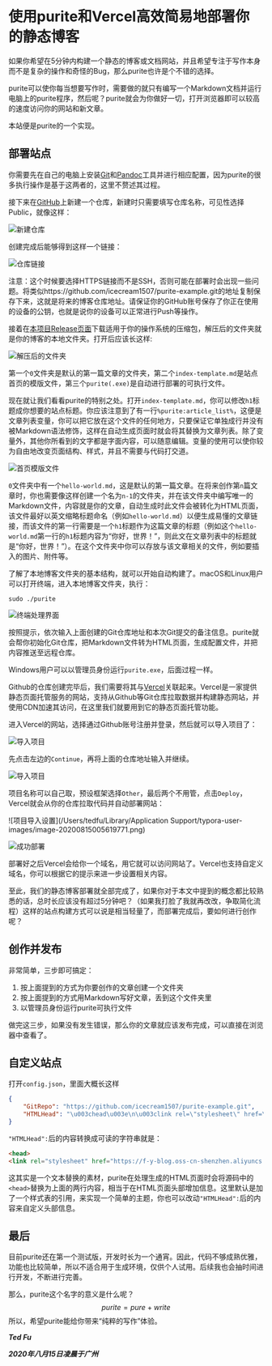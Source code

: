 # 使用purite和Vercel高效简易地部署你的静态博客

如果你希望在5分钟内构建一个静态的博客或文档网站，并且希望专注于写作本身而不是复杂的操作和奇怪的Bug，那么purite也许是个不错的选择。

purite可以使你每当想要写作时，需要做的就只有编写一个Markdown文档并运行电脑上的purite程序，然后呢？purite就会为你做好一切，打开浏览器即可以较高的速度访问你的网站和新文章。

本站便是purite的一个实现。

## 部署站点

你需要先在自己的电脑上安装[Git](https://git-scm.com/)和[Pandoc](https://pandoc.org/)工具并进行相应配置，因为purite的很多执行操作是基于这两者的，这里不赘述其过程。

接下来在[GitHub](https://github,com/)上新建一个仓库，新建时只需要填写仓库名称，可见性选择Public，就像这样：

![新建仓库](https://f-y-blog.oss-cn-shenzhen.aliyuncs.com/0-2.png)

创建完成后能够得到这样一个链接：

![仓库链接](https://f-y-blog.oss-cn-shenzhen.aliyuncs.com/0-3.png)

注意：这个时候要选择HTTPS链接而不是SSH，否则可能在部署时会出现一些问题。将类似https://github.com/icecream1507/purite-example.git的地址复制保存下来，这就是将来的博客仓库地址。请保证你的GitHub账号保存了你正在使用的设备的公钥，也就是说你的设备可以正常进行Push等操作。

接着在[本项目Release页面](https://github.com/icecream1507/purite/releases/tag/v0.0.1)下载适用于你的操作系统的压缩包，解压后的文件夹就是你的博客的本地文件夹。打开后应该长这样:

![解压后的文件夹](https://f-y-blog.oss-cn-shenzhen.aliyuncs.com/0-1.png)

第一个`0`文件夹是默认的第一篇文章的文件夹，第二个`index-template.md`是站点首页的模版文件，第三个`purite(.exe)`是自动进行部署的可执行文件。

现在就让我们看看purite的特别之处。打开`index-template.md`，你可以修改`h1`标题成你想要的站点标题。你应该注意到了有一行`%purite:article_list%`，这便是文章列表变量，你可以把它放在这个文件的任何地方，只要保证它单独成行并没有被Markdown语法修饰，这样在自动生成页面时就会将其替换为文章列表。除了变量外，其他你所看到的文字都是字面内容，可以随意编辑。变量的使用可以使你较为自由地改变页面结构、样式，并且不需要与代码打交道。

![首页模版文件](https://f-y-blog.oss-cn-shenzhen.aliyuncs.com/0-6.png)

`0`文件夹中有一个`hello-world.md`，这是默认的第一篇文章。在将来创作第`n`篇文章时，你也需要像这样创建一个名为`n-1`的文件夹，并在该文件夹中编写唯一的Markdown文件，内容就是你的文章，自动生成时此文件会被转化为HTML页面，该文件最好以英文缩略标题命名（例如`hello-world.md`）以便生成易懂的文章链接，而该文件的第一行需要是一个`h1`标题作为这篇文章的标题（例如这个`hello-world.md`第一行的`h1`标题内容为“你好，世界！”，则此文在文章列表中的标题就是“你好，世界！”）。在这个文件夹中你可以存放与该文章相关的文件，例如要插入的图片、附件等。

了解了本地博客文件夹的基本结构，就可以开始自动构建了。macOS和Linux用户可以打开终端，进入本地博客文件夹，执行：

```shell
sudo ./purite
```

![终端处理界面](https://f-y-blog.oss-cn-shenzhen.aliyuncs.com/0-7.png)

按照提示，依次输入上面创建的Git仓库地址和本次Git提交的备注信息。purite就会帮你初始化Git仓库，把Markdown文件转为HTML页面，生成配置文件，并把内容推送至远程仓库。

Windows用户可以以管理员身份运行`purite.exe`，后面过程一样。

Github的仓库创建完毕后，我们需要将其与[Vercel](https://vercel.com)关联起来。Vercel是一家提供静态页面托管服务的网站，支持从Github等Git仓库拉取数据并构建静态网站，并使用CDN加速其访问，在这里我们就要用到它的静态页面托管功能。

进入Vercel的网站，选择通过Github账号注册并登录，然后就可以导入项目了：

![导入项目](https://f-y-blog.oss-cn-shenzhen.aliyuncs.com/0-4.png)

先点击左边的`Continue`，再将上面的仓库地址输入并继续。

![导入项目](https://f-y-blog.oss-cn-shenzhen.aliyuncs.com/0-5.png)

项目名称可以自己取，预设框架选择`Other`，最后两个不用管，点击`Deploy`，Vercel就会从你的仓库拉取代码并自动部署网站：

![项目导入设置](/Users/tedfu/Library/Application Support/typora-user-images/image-20200815005619771.png)

![成功部署](https://f-y-blog.oss-cn-shenzhen.aliyuncs.com/0-9.png)

部署好之后Vercel会给你一个域名，用它就可以访问网站了。Vercel也支持自定义域名，你可以根据它的提示来进一步设置相关内容。

至此，我们的静态博客部署就全部完成了，如果你对于本文中提到的概念都比较熟悉的话，总时长应该没有超过5分钟吧？（如果我打脸了我就再改改，争取简化流程）这样的站点构建方式可以说是相当轻量了，而部署完成后，要如何进行创作呢？

## 创作并发布

非常简单，三步即可搞定：

1. 按上面提到的方式为你要创作的文章创建一个文件夹
2. 按上面提到的方式用Markdown写好文章，丢到这个文件夹里
3. 以管理员身份运行purite可执行文件

做完这三步，如果没有发生错误，那么你的文章就应该发布完成，可以直接在浏览器中查看了。

## 自定义站点

打开`config.json`，里面大概长这样

```json
{
    "GitRepo": "https://github.com/icecream1507/purite-example.git",
    "HTMLHead": "\u003chead\u003e\n\u003clink rel=\"stylesheet\" href=\"https://f-y-blog.oss-cn-shenzhen.aliyuncs.com/style.css\" /\u003e"
}
```

`"HTMLHead":`后的内容转换成可读的字符串就是：

```html
<head>
<link rel="stylesheet" href="https://f-y-blog.oss-cn-shenzhen.aliyuncs.com/style.css" />"
```

这其实是一个文本替换的素材，purite在处理生成的HTML页面时会将源码中的`<head>`替换为上面的两行内容，相当于在HTML页面头部增加信息。这里默认是加了一个样式表的引用，来实现一个简单的主题，你也可以改动`"HTMLHead":`后的内容来自定义头部信息。

## 最后

目前purite还在第一个测试版，开发时长为一个通宵。因此，代码不够成熟优雅，功能也比较简单，所以不适合用于生成环境，仅供个人试用。后续我也会抽时间进行开发，不断进行完善。

那么，purite这个名字的意义是什么呢？
$$
purite=pure+write
$$
所以，希望purite能给你带来“纯粹的写作”体验。



***Ted Fu***

***2020年八月15日凌晨于广州***